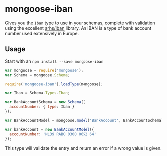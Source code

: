 # mongoose-iban

Gives you the `Iban` type to use in your schemas, complete with validation using the excellent [arhs/iban](https://github.com/arhs/iban.js) library. An IBAN is a type of bank account number used extensively in Europe.

## Usage

Start with an `npm install --save mongoose-iban`

```javascript
var mongoose = require('mongoose');
var Schema = mongoose.Schema;

require('mongoose-iban').loadType(mongoose);

var Iban = Schema.Types.Iban;

var BankAccountSchema = new Schema({
  accountNumber: { type: Iban }
});

var BankAccountModel = mongoose.model('BankAccount', BankAccountSchema);

var bankAccount = new BankAccountModel({
  accountNumber: 'NL39 RABO 0300 0652 64'
});
```

This type will validate the entry and return an error if a wrong value is given.
